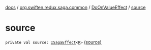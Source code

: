 [docs](../../index.md) / [org.swiften.redux.saga.common](../index.md) / [DoOnValueEffect](index.md) / [source](./source.md)

# source

`private val source: `[`ISagaEffect`](../-i-saga-effect.md)`<`[`R`](index.md#R)`>` [(source)](https://github.com/protoman92/KotlinRedux/tree/master/common/common-saga/src/main/kotlin/org/swiften/redux/saga/common/DoOnValueEffect.kt#L14)